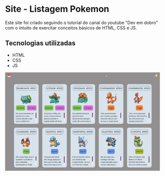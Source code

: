 # Site - Listagem Pokemon
Este site foi criado seguindo o tutorial do canal do youtube "Dev em dobro" <br>
com o intuito de exercitar conceitos básicos de HTML, CSS e JS.

## Tecnologias utilizadas
- HTML
- CSS
- JS


[<img src="./src/img/amostra.gif" alt="gif da tela inicial do projeto">](https://lucasjcfreire.github.io/challenges/dev-quest/listagem-pokemon)